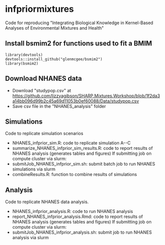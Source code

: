 # infpriormixtures
Code for reproducing "Integrating Biological Knowledge in Kernel-Based Analyses of Environmental Mixtures and Health"

## Install bsmim2 for functions used to fit a BMIM
```
library(devtools)
devtools::install_github("glenmcgee/bsmim2") 
library(bsmim2)
```

## Download NHANES data
- Download "studypop.csv" at https://github.com/lizzyagibson/SHARP.Mixtures.Workshop/blob/1f2da3a14bb096d99b2c45a69d11053b0ef60088/Data/studypop.csv
- Save csv file in the "NHANES_analysis" folder

## Simulations
Code to replicate simulation scenarios 
- NHANES_infprior_sim.R: code to replicate simulation A--C
- summarize_NHANES_infprior_sim_results.R: code to report results of NHANES analysis (generates tables and figures)
If submitting job on compute cluster via slurm:
- submitJob_NHANES_infprior_sim.sh: submit batch job to run NHANES simulations via slurm
- combineResults.R: function to combine results of simulations

## Analysis
Code to replicate NHANES data analysis.
- NHANES_infprior_analysis.R: code to run NHANES analysis
- report_NHANES_infprior_analysis.Rmd: code to report results of NHANES analysis (generates tables and figures)
If submitting job on compute cluster via slurm:
- submitJob_NHANES_infprior_analysis.sh: submit job to run NHANES analysis via slurm

